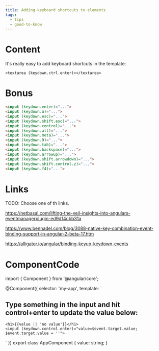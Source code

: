 ```yaml
---
title: Adding keyboard shortcuts to elements
tags:
  - tips
  - good-to-know
---
```

# Content

It's really easy to add keyboard shortcuts in the template: 
```
<textarea (keydown.ctrl.enter)></textarea>
```


# Bonus

```html
<input (keydown.enter)="...">
<input (keydown.a)="...">
<input (keydown.esc)="...">
<input (keydown.shift.esc)="...">
<input (keydown.control)="...">
<input (keydown.alt)="...">
<input (keydown.meta)="...">
<input (keydown.9)="...">
<input (keydown.tab)="...">
<input (keydown.backspace)="...">
<input (keydown.arrowup)="...">
<input (keydown.shift.arrowdown)="...">
<input (keydown.shift.control.z)="...">
<input (keydown.f4)="...">
```

# Links
TODO: Choose one of th links.

https://netbasal.com/lifting-the-veil-insights-into-angulars-eventmanagerplugin-ed9d14cbb31a

https://www.bennadel.com/blog/3088-native-key-combination-event-binding-support-in-angular-2-beta-17.htm

https://alligator.io/angular/binding-keyup-keydown-events

  
# ComponentCode
import { Component } from '@angular/core';

@Component({
  selector: 'my-app',
  template: `
    <h2>Type something in the input and hit control+enter to 
        update the value below:</h2>

    <h1>{{value || 'no value'}}</h1>
    <input (keydown.control.enter)="value=$event.target.value; $event.target.value = ''">
  `
})
export class AppComponent {
    value: string;
}

